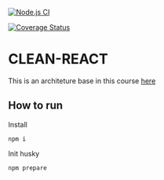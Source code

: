 [![Node.js CI](https://github.com/pcbsytem/clean-react/actions/workflows/test.yml/badge.svg)](https://github.com/pcbsytem/clean-react/actions/workflows/test.yml)

[![Coverage Status](https://coveralls.io/repos/github/pcbsytem/clean-react/badge.svg?branch=main)](https://coveralls.io/github/pcbsytem/clean-react?branch=main)

# CLEAN-REACT

This is an architeture base in this course <a href="https://www.udemy.com/course/react-com-mango">here</a>

## How to run

Install

```
npm i
```

Init husky

```
npm prepare
```
